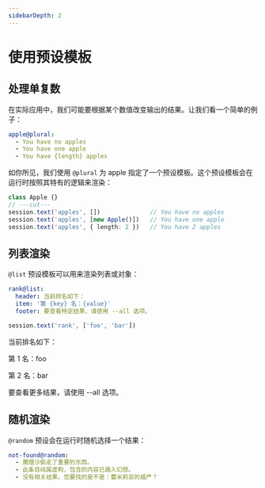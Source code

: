 ```yaml
---
sidebarDepth: 2
---
```


# 使用预设模板

## 处理单复数

在实际应用中，我们可能要根据某个数值改变输出的结果。让我们看一个简单的例子：

```yaml
apple@plural:
  - You have no apples
  - You have one apple
  - You have {length} apples
```

如你所见，我们使用 `@plural` 为 apple 指定了一个预设模板。这个预设模板会在运行时按照其特有的逻辑来渲染：

```ts
class Apple {}
// ---cut---
session.text('apples', [])              // You have no apples
session.text('apples', [new Apple()])   // You have one apple
session.text('apples', { length: 2 })   // You have 2 apples
```

## 列表渲染

`@list` 预设模板可以用来渲染列表或对象：

```yaml
rank@list:
  header: 当前排名如下：
  item: '第 {key} 名：{value}'
  footer: 要查看特定结果，请使用 --all 选项。
```

```ts
session.text('rank', ['foo', 'bar'])
```

<panel-view title="聊天记录">
<chat-message nickname="Koishi" avatar="/koishi.png">
<p>当前排名如下：</p>
<p>第 1 名：foo</p>
<p>第 2 名：bar</p>
<p>要查看更多结果，请使用 --all 选项。</p>
</chat-message>
</panel-view>

## 随机渲染

`@random` 预设会在运行时随机选择一个结果：

```yaml
not-found@random:
  - 魔理沙偷走了重要的东西。
  - 此条目纯属虚构，包含的内容已遁入幻想。
  - 没有相关结果。您要找的是不是：蕾米莉亚的威严？
```
